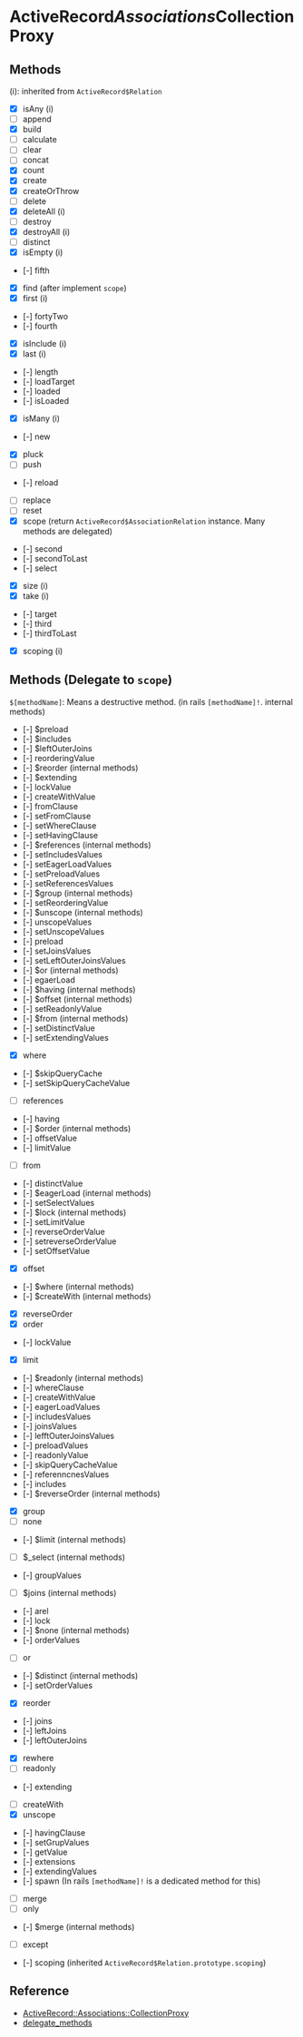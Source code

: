 # ActiveRecord$Associations$CollectionProxy

## Methods

(i): inherited from `ActiveRecord$Relation`

- [x] isAny (i)
- [ ] append
- [x] build
- [ ] calculate
- [ ] clear
- [ ] concat
- [x] count
- [x] create
- [x] createOrThrow
- [ ] delete
- [x] deleteAll (i)
- [ ] destroy
- [x] destroyAll (i)
- [ ] distinct
- [x] isEmpty (i)
- [-] fifth
- [x] find (after implement `scope`)
- [x] first (i)
- [-] fortyTwo
- [-] fourth
- [x] isInclude (i)
- [x] last (i)
- [-] length
- [-] loadTarget
- [-] loaded
- [-] isLoaded
- [x] isMany (i)
- [-] new
- [x] pluck
- [ ] push
- [-] reload
- [ ] replace
- [ ] reset
- [x] scope (return `ActiveRecord$AssociationRelation` instance. Many methods are delegated)
- [-] second
- [-] secondToLast
- [-] select
- [x] size (i)
- [x] take (i)
- [-] target
- [-] third
- [-] thirdToLast
- [x] scoping (i)

## Methods (Delegate to `scope`)

`$[methodName]`: Means a destructive method. (in rails `[methodName]!`. internal methods)

- [-] $preload
- [-] $includes
- [-] $leftOuterJoins
- [-] reorderingValue
- [-] $reorder (internal methods)
- [-] $extending
- [-] lockValue
- [-] createWithValue
- [-] fromClause
- [-] setFromClause
- [-] setWhereClause
- [-] setHavingClause
- [-] $references (internal methods)
- [-] setIncludesValues
- [-] setEagerLoadValues
- [-] setPreloadValues
- [-] setReferencesValues
- [-] $group (internal methods)
- [-] setReorderingValue
- [-] $unscope (internal methods)
- [-] unscopeValues
- [-] setUnscopeValues
- [-] preload 
- [-] setJoinsValues
- [-] setLeftOuterJoinsValues
- [-] $or (internal methods)
- [-] egaerLoad
- [-] $having (internal methods)
- [-] $offset (internal methods)
- [-] setReadonlyValue
- [-] $from (internal methods)
- [-] setDistinctValue
- [-] setExtendingValues
- [x] where
- [-] $skipQueryCache
- [-] setSkipQueryCacheValue
- [ ] references
- [-] having 
- [-] $order (internal methods)
- [-] offsetValue
- [-] limitValue
- [ ] from
- [-] distinctValue 
- [-] $eagerLoad (internal methods)
- [-] setSelectValues
- [-] $lock (internal methods)
- [-] setLimitValue
- [-] reverseOrderValue
- [-] setreverseOrderValue
- [-] setOffsetValue
- [x] offset
- [-] $where (internal methods)
- [-] $createWith (internal methods)
- [x] reverseOrder
- [x] order
- [-] lockValue
- [x] limit
- [-] $readonly (internal methods)
- [-] whereClause
- [-] createWithValue
- [-] eagerLoadValues
- [-] includesValues
- [-] joinsValues
- [-] lefftOuterJoinsValues
- [-] preloadValues
- [-] readonlyValue
- [-] skipQueryCacheValue
- [-] referenncnesValues
- [-] includes
- [-] $reverseOrder (internal methods)
- [x] group
- [ ] none
- [-] $limit (internal methods)
- [ ] $_select (internal methods)
- [-] groupValues
- [ ] $joins (internal methods)
- [-] arel
- [-] lock
- [-] $none (internal methods)
- [-] orderValues
- [ ] or
- [-] $distinct (internal methods)
- [-] setOrderValues
- [x] reorder
- [-] joins
- [-] leftJoins
- [-] leftOuterJoins
- [x] rewhere
- [ ] readonly
- [-] extending
- [ ] createWith
- [x] unscope
- [-] havingClause
- [-] setGrupValues
- [-] getValue
- [-] extensions
- [-] extendingValues
- [-] spawn (In rails `[methodName]!` is a dedicated method for this)
- [ ] merge
- [ ] only
- [-] $merge (internal methods)
- [ ] except
- [-] scoping (inherited `ActiveRecord$Relation.prototype.scoping`)


## Reference

- [ActiveRecord::Associations::CollectionProxy](https://api.rubyonrails.org/classes/ActiveRecord/Associations/CollectionProxy.html)
- [delegate_methods](https://github.com/yukihirop/rue/issues/70#issuecomment-799098077)
